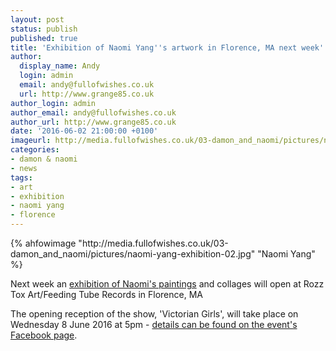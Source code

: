 ```yaml
---
layout: post
status: publish
published: true
title: 'Exhibition of Naomi Yang''s artwork in Florence, MA next week'
author:
  display_name: Andy
  login: admin
  email: andy@fullofwishes.co.uk
  url: http://www.grange85.co.uk
author_login: admin
author_email: andy@fullofwishes.co.uk
author_url: http://www.grange85.co.uk
date: '2016-06-02 21:00:00 +0100'
imageurl: http://media.fullofwishes.co.uk/03-damon_and_naomi/pictures/naomi-yang-exhibition-02.jpg
categories:
- damon & naomi
- news
tags: 
- art
- exhibition
- naomi yang
- florence
---
```

<div class="col-md-6 pull-right">{% ahfowimage "http://media.fullofwishes.co.uk/03-damon_and_naomi/pictures/naomi-yang-exhibition-02.jpg" "Naomi Yang" %}</div>
<p class="lead">Next week an <a href="https://www.facebook.com/events/510066522532663/">exhibition of Naomi's paintings</a> and collages will open at Rozz Tox Art/Feeding Tube Records in Florence, MA</p>
<p>The opening reception of the show, 'Victorian Girls', will take place on Wednesday 8 June 2016 at 5pm - <a href="https://www.facebook.com/events/510066522532663/">details can be found on the event's Facebook page</a>.</p>

 